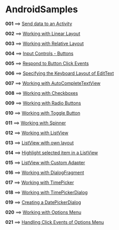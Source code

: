 # AndroidSamples

**001** ==> [Send data to an Activity](https://github.com/mhdr/AndroidSamples/tree/master/001)

**002** ==> [Working with Linear Layout](https://www.youtube.com/watch?v=DVRN3EuF9ys&index=7&list=PLshdtb5UWjSp0879mLeCsDQN6L73XBZTk) 

**003** ==> [Working with Relative Layout](https://www.youtube.com/watch?v=DVRN3EuF9ys&index=7&list=PLshdtb5UWjSp0879mLeCsDQN6L73XBZTk) 

**004** ==> [Input Controls - Buttons](https://www.youtube.com/watch?v=EJ43o11ynGg&index=9&list=PLshdtb5UWjSp0879mLeCsDQN6L73XBZTk) 

**005** ==> [Respond to Button Click Events](https://www.youtube.com/watch?v=6vixsiBlEOs&index=10&list=PLshdtb5UWjSp0879mLeCsDQN6L73XBZTk) 

**006** ==> [Specifying the Keyboard Layout of EditText](https://www.youtube.com/watch?v=6xzXNWYNzXU&index=11&list=PLshdtb5UWjSp0879mLeCsDQN6L73XBZTk&t) 

**007** ==> [Working with AutoCompleteTextView](https://www.youtube.com/watch?v=dEhE9MMR7mg&index=12&list=PLshdtb5UWjSp0879mLeCsDQN6L73XBZTk&t) 

**008** ==> [Working with Checkboxes](https://www.youtube.com/watch?v=NGRV2qY9ZiU&index=13&list=PLshdtb5UWjSp0879mLeCsDQN6L73XBZTk)

**009** ==> [Working with Radio Buttons](https://www.youtube.com/watch?v=fGF6lWjJ9Os&index=14&list=PLshdtb5UWjSp0879mLeCsDQN6L73XBZTk)

**010** ==> [Working with Toggle Button](https://www.youtube.com/watch?v=RnpIY4UK87E&index=15&list=PLshdtb5UWjSp0879mLeCsDQN6L73XBZTk)

**011** ==> [Working with Spinner](https://github.com/mhdr/AndroidSamples/tree/master/011)

**012** ==> [Working with ListView](https://github.com/mhdr/AndroidSamples/tree/master/012)

**013** ==> [ListView with own layout](https://github.com/mhdr/AndroidSamples/tree/master/013)

**014** ==> [Highlight selected item in a ListView](https://github.com/mhdr/AndroidSamples/tree/master/014)

**015** ==> [ListView with Custom Adapter](https://github.com/mhdr/AndroidSamples/tree/master/015)

**016** ==> [Working with DialogFragment](https://github.com/mhdr/AndroidSamples/tree/master/016)

**017** ==> [Working with TimePicker](https://github.com/mhdr/AndroidSamples/tree/master/017)

**018** ==> [Working with TimePickerDialog](https://github.com/mhdr/AndroidSamples/tree/master/018)

**019** ==> [Creating a DatePickerDialog](https://github.com/mhdr/AndroidSamples/tree/master/019)

**020** ==> [Working with Options Menu](https://github.com/mhdr/AndroidSamples/tree/master/020)

**021** ==> [Handling Click Events of Options Menu](https://github.com/mhdr/AndroidSamples/tree/master/021)